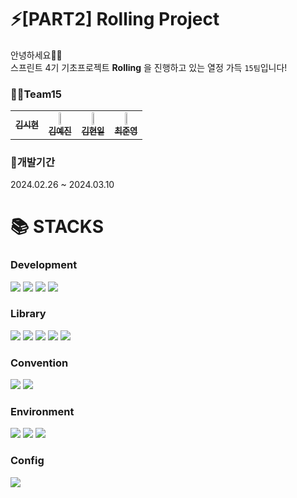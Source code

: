 # ⚡️[PART2] Rolling Project
안녕하세요👋🏻  
스프린트 4기 기초프로젝트 **Rolling** 을 진행하고 있는 열정 가득 `15팀`입니다!

### 🏃🏻Team15
<table width="100%">
  <tbody>
    <tr>
      <td align="center"><a href="https://github.com/sihyonn"><img src="width="25%" alt=""/><br /><sub><b> 김시현 </b></sub></a><br /></td>
      <td align="center"><a href="https://github.com/ggjiny"><img src="" width="25%" alt=""/><br /><sub><b> 김예진 </b></sub></a><br /></td>
      <td align="center"><a href="https://github.com/Dharmaparami"><img src="" width="25%" alt=""/><br /><sub><b> 김현일 </b></sub></a><br /></td>
      <td align="center"><a href="https://github.com/joonyoungchoi0801"><img src="" width="25%" alt=""/><br /><sub><b> 최준영 </b></sub></a><br /></td>
     <tr/>
  </tbody>
</table>  



### 🔨개발기간
2024.02.26 ~ 2024.03.10

<div><h1>📚 STACKS</h1></div>


### Development

<img src="https://img.shields.io/badge/JavaScript-F7DF1E?style=for-the-badge&logo=Javascript&logoColor=white"> 
<img src="https://img.shields.io/badge/React-61DAFB?style=for-the-badge&logo=React&logoColor=white">
<img src="https://img.shields.io/badge/html5-E34F26?style=for-the-badge&logo=html5&logoColor=white"> 
<img src="https://img.shields.io/badge/css-1572B6?style=for-the-badge&logo=css3&logoColor=white"> 

### Library
<img src="https://img.shields.io/badge/styled%20components-DB7093?style=for-the-badge&logo=styledcomponents&logoColor=white"> 
<img src="https://img.shields.io/badge/Axios-DA291C?style=for-the-badge&logo=axios&logoColor=white"> 
<img src="https://img.shields.io/badge/React Router Dom-3178C6?style=for-the-badge&logo=&logoColor=white">
<img src="https://img.shields.io/badge/reactquery-FF4154?style=for-the-badge&logo=reactquery&logoColor=white">
<img src="https://img.shields.io/badge/reactrouter-CA4245?style=for-the-badge&logo=reactrouter&logoColor=white">

### Convention

<img src="https://img.shields.io/badge/eslint-4B32C3?style=for-the-badge&logo=eslint&logoColor=white"> 
<img src="https://img.shields.io/badge/prettier-F7B93E?style=for-the-badge&logo=prettier&logoColor=white"> 

### Environment

<img src="https://img.shields.io/badge/visual Studio code-007ACC?style=for-the-badge&logo=VisualStudioCode&logoColor=white"> <img src="https://img.shields.io/badge/Git-F05032?style=for-the-badge&logo=Git&logoColor=white">
<img src="https://img.shields.io/badge/github-181717?style=for-the-badge&logo=github&logoColor=white">

### Config

<img src="https://img.shields.io/badge/npm-CB3837?style=for-the-badge&logo=npm&logoColor=white">


